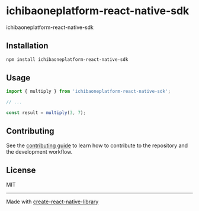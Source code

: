 # ichibaoneplatform-react-native-sdk

ichibaoneplatform-react-native-sdk

## Installation

```sh
npm install ichibaoneplatform-react-native-sdk
```

## Usage


```js
import { multiply } from 'ichibaoneplatform-react-native-sdk';

// ...

const result = multiply(3, 7);
```


## Contributing

See the [contributing guide](CONTRIBUTING.md) to learn how to contribute to the repository and the development workflow.

## License

MIT

---

Made with [create-react-native-library](https://github.com/callstack/react-native-builder-bob)
